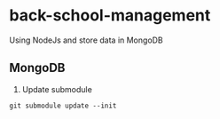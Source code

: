# back-school-management
Using NodeJs and store data in MongoDB 
## MongoDB
1. Update submodule 
  ```
  git submodule update --init
  ```